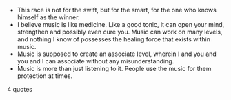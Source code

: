  - This race is not for the swift, but for the smart, for the one who knows himself as the winner.
 - I believe music is like medicine. Like a good tonic, it can open your mind, strengthen and possibly even cure you. Music can work on many levels, and nothing I know of possesses the healing force that exists within music.
 - Music is supposed to create an associate level, wherein I and you and you and I can associate without any misunderstanding.
 - Music is more than just listening to it. People use the music for them protection at times.

4 quotes
